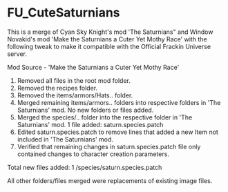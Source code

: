 # FU_CuteSaturnians

This is a merge of Cyan Sky Knight's mod 'The Saturnians" and Window Novakid's mod 'Make the Saturnians a Cuter Yet Mothy Race' with the following tweak to make it compatible with the Official Frackin Universe server.

Mod Source - 'Make the Saturnians a Cuter Yet Mothy Race'
  1.  Removed all files in the root mod folder.
  2.  Removed the recipes folder.
  3.  Removed the items/armors/Hats.. folder.
  4.  Merged remaining items/armors.. folders into respective folders in 'The Saturnians' mod.  No new folders or files added.
  5.  Merged the species/.. folder into the respective folder in 'The Saturnians' mod.  1 file added:  saturn.species.patch
  6.  Edited saturn.species.patch to remove lines that added a new Item not included in 'The Saturnians' mod.
  7.  Verified that remaining changes in saturn.species.patch file only contained changes to character creation parameters.
  
  Total new files added:  1  /species/saturn.species.patch
  
  All other folders/files merged were replacements of existing image files.
